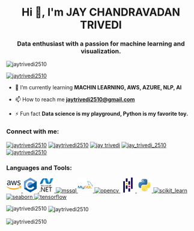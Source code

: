 <h1 align="center">Hi 👋, I'm JAY CHANDRAVADAN TRIVEDI</h1>
<h3 align="center">Data enthusiast with a passion for machine learning and visualization.</h3>

<p align="left"> <img src="https://komarev.com/ghpvc/?username=jaytrivedi2510&label=Profile%20views&color=0e75b6&style=flat" alt="jaytrivedi2510" /> </p>

<p align="left"> <a href="https://github.com/ryo-ma/github-profile-trophy"><img src="https://github-profile-trophy.vercel.app/?username=jaytrivedi2510" alt="jaytrivedi2510" /></a> </p>

- 🌱 I’m currently learning **MACHIN LEARNING, AWS, AZURE, NLP, AI**

- 📫 How to reach me **jaytrivedi2510@gmail.com**

- ⚡ Fun fact **Data science is my playground, Python is my favorite toy.**

<h3 align="left">Connect with me:</h3>
<p align="left">
<a href="https://linkedin.com/in/jaytrivedi2510" target="blank"><img align="center" src="https://raw.githubusercontent.com/rahuldkjain/github-profile-readme-generator/master/src/images/icons/Social/linked-in-alt.svg" alt="jaytrivedi2510" height="30" width="40" /></a>
<a href="https://kaggle.com/jaytrivedi2510" target="blank"><img align="center" src="https://raw.githubusercontent.com/rahuldkjain/github-profile-readme-generator/master/src/images/icons/Social/kaggle.svg" alt="jaytrivedi2510" height="30" width="40" /></a>
<a href="https://fb.com/jay trivedi" target="blank"><img align="center" src="https://raw.githubusercontent.com/rahuldkjain/github-profile-readme-generator/master/src/images/icons/Social/facebook.svg" alt="jay trivedi" height="30" width="40" /></a>
<a href="https://instagram.com/jay_trivedi_2510" target="blank"><img align="center" src="https://raw.githubusercontent.com/rahuldkjain/github-profile-readme-generator/master/src/images/icons/Social/instagram.svg" alt="jay_trivedi_2510" height="30" width="40" /></a>
<a href="https://www.hackerrank.com/jaytrivedi2510" target="blank"><img align="center" src="https://raw.githubusercontent.com/rahuldkjain/github-profile-readme-generator/master/src/images/icons/Social/hackerrank.svg" alt="jaytrivedi2510" height="30" width="40" /></a>
</p>

<h3 align="left">Languages and Tools:</h3>
<p align="left"> <a href="https://aws.amazon.com" target="_blank" rel="noreferrer"> <img src="https://raw.githubusercontent.com/devicons/devicon/master/icons/amazonwebservices/amazonwebservices-original-wordmark.svg" alt="aws" width="40" height="40"/> </a> <a href="https://www.cprogramming.com/" target="_blank" rel="noreferrer"> <img src="https://raw.githubusercontent.com/devicons/devicon/master/icons/c/c-original.svg" alt="c" width="40" height="40"/> </a> <a href="https://dotnet.microsoft.com/" target="_blank" rel="noreferrer"> <img src="https://raw.githubusercontent.com/devicons/devicon/master/icons/dot-net/dot-net-original-wordmark.svg" alt="dotnet" width="40" height="40"/> </a> <a href="https://www.microsoft.com/en-us/sql-server" target="_blank" rel="noreferrer"> <img src="https://www.svgrepo.com/show/303229/microsoft-sql-server-logo.svg" alt="mssql" width="40" height="40"/> </a> <a href="https://www.mysql.com/" target="_blank" rel="noreferrer"> <img src="https://raw.githubusercontent.com/devicons/devicon/master/icons/mysql/mysql-original-wordmark.svg" alt="mysql" width="40" height="40"/> </a> <a href="https://opencv.org/" target="_blank" rel="noreferrer"> <img src="https://www.vectorlogo.zone/logos/opencv/opencv-icon.svg" alt="opencv" width="40" height="40"/> </a> <a href="https://pandas.pydata.org/" target="_blank" rel="noreferrer"> <img src="https://raw.githubusercontent.com/devicons/devicon/2ae2a900d2f041da66e950e4d48052658d850630/icons/pandas/pandas-original.svg" alt="pandas" width="40" height="40"/> </a> <a href="https://www.python.org" target="_blank" rel="noreferrer"> <img src="https://raw.githubusercontent.com/devicons/devicon/master/icons/python/python-original.svg" alt="python" width="40" height="40"/> </a> <a href="https://scikit-learn.org/" target="_blank" rel="noreferrer"> <img src="https://upload.wikimedia.org/wikipedia/commons/0/05/Scikit_learn_logo_small.svg" alt="scikit_learn" width="40" height="40"/> </a> <a href="https://seaborn.pydata.org/" target="_blank" rel="noreferrer"> <img src="https://seaborn.pydata.org/_images/logo-mark-lightbg.svg" alt="seaborn" width="40" height="40"/> </a> <a href="https://www.tensorflow.org" target="_blank" rel="noreferrer"> <img src="https://www.vectorlogo.zone/logos/tensorflow/tensorflow-icon.svg" alt="tensorflow" width="40" height="40"/> </a> </p>

<p><img align="left" src="https://github-readme-stats.vercel.app/api/top-langs?username=jaytrivedi2510&show_icons=true&locale=en&layout=compact" alt="jaytrivedi2510" /></p>

<p>&nbsp;<img align="center" src="https://github-readme-stats.vercel.app/api?username=jaytrivedi2510&show_icons=true&locale=en" alt="jaytrivedi2510" /></p>

<p><img align="center" src="https://github-readme-streak-stats.herokuapp.com/?user=jaytrivedi2510&" alt="jaytrivedi2510" /></p>
